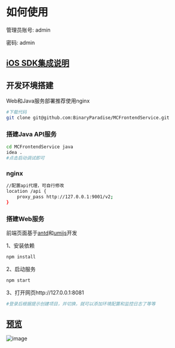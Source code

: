 # 如何使用

管理员账号: admin

密码: admin

## [iOS SDK集成说明](iOS/README.md)

## 开发环境搭建

Web和Java服务部署推荐使用nginx

```bash
#下载代码
git clone git@github.com:BinaryParadise/MCFrontendService.git
```

### 搭建Java API服务

```bash
cd MCFrontendService java
idea .
#点击启动调试即可
```

### nginx

```bash
//配置api代理，可自行修改
location /api {
	proxy_pass http://127.0.0.1:9001/v2;
}
```



### 搭建Web服务

前端页面基于[antd](http://ant-design.gitee.io/)和[umijs](umijs.org/zh/guide/getting-started.html)开发

1、安装依赖

```bash
npm install
```

2、启动服务

```bash
npm start
```

3、打开网页http://127.0.0.1:8081

```bash
#登录后根据提示创建项目，并切换，就可以添加环境配置和监控日志了等等
```



## [预览](http://127.0.0.1:8000)

![image](https://user-images.githubusercontent.com/8289395/58154303-e4b39a80-7ca3-11e9-80ca-b8e0af1b0ec8.png)

